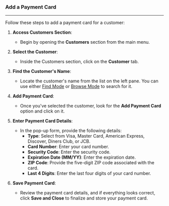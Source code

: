### Add a Payment Card
__________________________
Follow these steps to add a payment card for a customer:

1. **Access Customers Section**:
    
    - Begin by opening the **Customers** section from the main menu.
2. **Select the Customer**:
    
    - Inside the Customers section, click on the **Customer** tab.
3. **Find the Customer's Name**:
    
    - Locate the customer's name from the list on the left pane. You can use either [Find Mode](https://github.com/Fx-Professional-Services/HorizonDocs/blob/main/Horizon%20User%20Guide/VIII.%20Searching%20on%20Horizon/Find%20Mode.md) or [Browse Mode](https://github.com/Fx-Professional-Services/HorizonDocs/blob/main/Horizon%20User%20Guide/VIII.%20Searching%20on%20Horizon/Browse%20Mode.md) to search for it.
4. **Add Payment Card**:
    
    - Once you've selected the customer, look for the **Add Payment Card** option and click on it.
5. **Enter Payment Card Details**:
    - In the pop-up form, provide the following details:
        - **Type**: Select from Visa, Master Card, American Express, Discover, Diners Club, or JCB.
        - **Card Number**: Enter your card number.
        - **Security Code**: Enter the security code.
        - **Expiration Date (MM/YY)**: Enter the expiration date.
        - **ZIP Code**: Provide the five-digit ZIP code associated with the card.
        - **Last 4 Digits**: Enter the last four digits of your card number.
    
6. **Save Payment Card**:
    
    - Review the payment card details, and if everything looks correct, click **Save and Close** to finalize and store your payment card.

